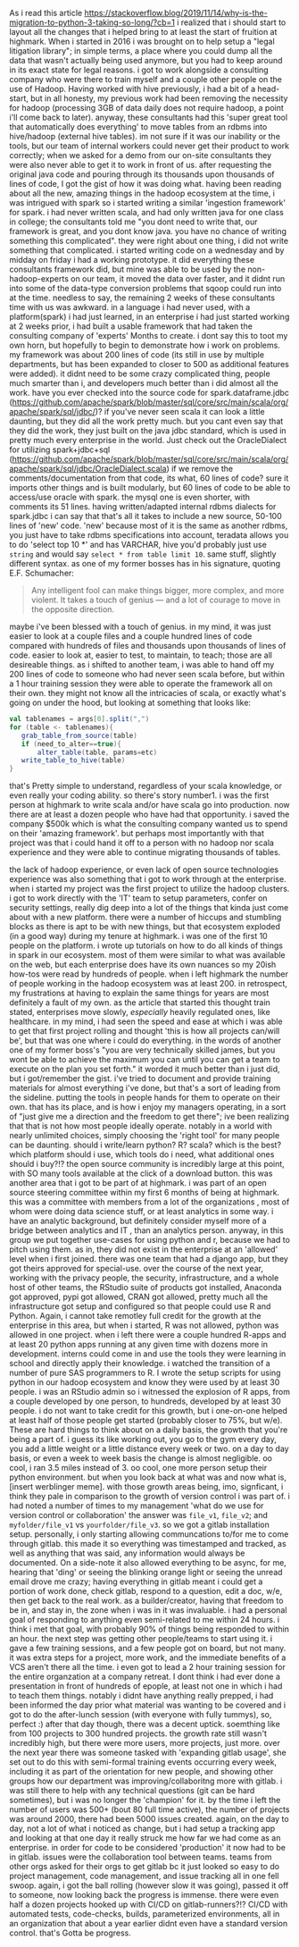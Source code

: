 As i read this article https://stackoverflow.blog/2019/11/14/why-is-the-migration-to-python-3-taking-so-long/?cb=1 i realized that i should start to layout all the changes that i helped bring to at least the start of fruition at highmark. When i started in 2016 i was brought on to help setup a "legal litigation library"; in simple terms, a place where you could dump all the data that wasn't actually being used anymore, but you had to keep around in its exact state for legal reasons. i got to work alongside a consulting company who were there to train myself and a couple other people on the use of Hadoop. Having worked with hive previously, i had a bit of a head-start, but in all honesty, my previous work had been removing the necessity for hadoop (processing 3GB of data daily does not require hadoop, a point i'll come back to later). anyway, these consultants had this 'super great tool that automatically does everything' to move tables from an rdbms into hive/hadoop (external hive tables). im not sure if it was our inability or the tools, but our team of internal workers could never get their product to work correctly; when we asked for a demo from our on-site consultants they were also never able to get it to work in front of us. after requesting the original java code and pouring through its thousands upon thousands of lines of code, I got the gist of how it was doing what. having been reading about all the new, amazing things in the hadoop ecosystem at the time, i was intrigued with spark so i started writing a similar 'ingestion framework' for spark. i had never written scala, and had only written java for one class in college; the consultants told me "you dont need to write that, our framework is great, and you dont know java. you have no chance of writing something this complicated". they were right about one thing, i did not write something that complicated. i started writing code on a wednesday and by midday on friday i had a working prototype. it did everything these consultants framework did, but mine was able to be used by the non-hadoop-experts on our team, it moved the data over faster, and it didnt run into some of the data-type conversion problems that sqoop could run into at the time. needless to say, the remaining 2 weeks of these consultants time with us was awkward. in a language i had never used, with a platform(spark) i had just learned, in an enterprise i had just started working at 2 weeks prior, i had built a usable framework that had taken the consulting company of 'experts' Months to create. i dont say this to toot my own horn, but hopefully to begin to demonstrate how i work on problems. my framework was about 200 lines of code (its still in use by multiple departments, but has been expanded to closer to 500 as additional features were added). it didnt need to be some crazy complicated thing, people much smarter than i, and developers much better than i did almost all the work. have you ever checked into the source code for spark.dataframe.jdbc (https://github.com/apache/spark/blob/master/sql/core/src/main/scala/org/apache/spark/sql/jdbc/)? if you've never seen scala it can look a little daunting, but they did all the work pretty much. but you cant even say that they did the work, they just built on the java jdbc standard, which is used in pretty much every enterprise in the world. Just check out the OracleDialect for utilizing spark+jdbc+sql (https://github.com/apache/spark/blob/master/sql/core/src/main/scala/org/apache/spark/sql/jdbc/OracleDialect.scala) if we remove the comments/documentation from that code, its what, 60 lines of code? sure it imports other things and is built modularly, but 60 lines of code to be able to access/use oracle with spark. the mysql one is even shorter, with comments its 51 lines. having written/adapted internal rdbms dialects for spark.jdbc i can say that that's all it takes to include a new source, 50-100 lines of 'new' code. 'new' because most of it is the same as another rdbms, you just have to take rdbms specifications into account, teradata allows you to do 'select top 10 *' and has VARCHAR, hive you'd probably just use `string` and would say `select * from table limit 10`. same stuff, slightly different syntax. as one of my former bosses has in his signature, quoting E.F. Schumacher: 
 > Any intelligent fool can make things bigger, more complex, and more violent. It takes a touch of genius — and a lot of courage to move in the opposite direction.
 
 maybe i've been blessed with a touch of genius. in my mind, it was just easier to look at a couple files and a couple hundred lines of code compared with hundreds of files and thousands upon thousands of lines of code. easier to look at, easier to test, to maintain, to teach; those are all desireable things. as i shifted to another team, i was able to hand off my 200 lines of code to someone who had never seen scala before, but within a 1 hour training session they were able to operate the framework all on their own. they might not know all the intricacies of scala, or exactly what's going on under the hood, but looking at something that looks like:
 ``` scala
 val tablenames = args[0].split(",")
 for (table <- tablenames){
    grab_table_from_source(table)
    if (need_to_alter==true){
        alter_table(table, params=etc)
    write_table_to_hive(table)
 }
```
that's Pretty simple to understand, regardless of your scala knowledge, or even really your coding ability. 
so there's story number1. i was the first person at highmark to write scala and/or have scala go into production. now there are at least a dozen people who have had that opportunity. i saved the company $500k which is what the consulting company wanted us to spend on their 'amazing framework'. but perhaps most importantly with that project was that i could hand it off to a person with no hadoop nor scala experience and they were able to continue migrating thousands of tables. 

the lack of hadoop experience, or even lack of open source technologies experience was also something that i got to work through at the enterprise. when i started my project was the first project to utilize the hadoop clusters. i got to work directly with the 'IT' team to setup parameters, confer on security settings, really dig deep into a lot of the things that kinda just come about with a new platform. there were a number of hiccups and stumbling blocks as there is apt to be with new things, but that ecosystem exploded (in a good way) during my tenure at highmark. i was one of the first 10 people on the platform. i wrote up tutorials on how to do all kinds of things in spark in our ecosystem. most of them were similar to what was available on the web, but each enterprise does have its own nuances so my 20ish how-tos were read by hundreds of people. when i left highmark the number of people working in the hadoop ecosystem was at least 200. in retrospect, my frustrations at having to explain the same things for years are most definitely a fault of my own. as the article that started this thought train stated, enterprises move slowly, *especially* heavily regulated ones, like healthcare. in my mind, i had seen the speed and ease at which i was able to get that first project rolling and thought 'this is how all projects can/will be', but that was one where i could do everything. in the words of another one of my former boss's "you are very technically skilled james, but you wont be able to achieve the maximum you can until you can get a team to execute on the plan you set forth." it worded it much better than i just did, but i got/remember the gist. i've tried to document and provide training materials for almost everything i've done, but that's a sort of leading from the sideline. putting the tools in people hands for them to operate on their own. that has its place, and is how i enjoy my managers operating, in a sort of "just give me a direction and the freedom to get there"; ive been realizing that that is not how most people ideally operate. notably in a world with nearly unlimited choices, simply choosing the 'right tool' for many people can be daunting. should i write/learn python? R? scala? which is the best? which platform should i use, which tools do i need, what additional ones should i buy?!? the open source community is incredibly large at this point, with SO many tools available at the click of a download button. this was another area that i got to be part of at highmark. 
i was part of an open source steering committee within my first 6 months of being at highmark. this was a committee with members from a lot of the organizations , most of whom were doing data science stuff, or at least analytics in some way. i have an analytic background, but definitely consider myself more of a bridge between analytics and IT , than an analytics person. anyway, in this group we put together use-cases for using python and r, because we had to pitch using them. as in, they did not exist in the enterprise at an 'allowed' level when i first joined. there was one team that had a django app, but they got theirs approved for special-use. over the course of the next year, working with the privacy people, the security, infrastructure, and a whole host of other teams, the RStudio suite of products got installed, Anaconda got approved, pypi got allowed, CRAN got allowed, pretty much all the infrastructure got setup and configured so that people could use R and Python. Again, i cannot take remotley full credit for the growth at the enterprise in this area, but when i started, R was not allowed, python was allowed in one project. when i left there were a couple hundred R-apps and at least 20 python apps running at any given time with dozens more in development. interns could come in and use the tools they were learning in school and directly apply their knowledge. i watched the transition of a number of pure SAS programmers to R. I wrote the setup scripts for using python in our hadoop ecosystem and know they were used by at least 30 people. i was an RStudio admin so i witnessed the explosion of R apps, from a couple developed by one person, to hundreds, developed by at least 30 people. i do not want to take credit for this growth, but i one-on-one helped at least half of those people get started (probably closer to 75%, but w/e). These are hard things to think about on a daily basis, the growth that you're being a part of. i guess its like working out, you go to the gym every day, you add a little weight or a little distance every week or two. on a day to day basis, or even a week to week basis the change is almost negligible. oo cool, i ran 3.5 miles instead of 3. oo cool, one more person setup their python environment. but when you look back at what was and now what is, [insert werblinger meme]. with those growth areas being, imo, signficant, i think they pale in comparison to the growth of version control i was part of. i had noted a number of times to my management 'what do we use for version control or collaboration' the answer was `file_v1`, `file_v2`; and `myfolder/file_v1` vs `yourfolder/file_v3`. so we got a gitlab installation setup.
personally, i only starting allowing communcations to/for me to come through gitlab. this made it so everything was timestamped and tracked, as well as anything that was said, any information would always be documented. On a side-note it also allowed everything to be async, for me, hearing that 'ding' or seeing the blinking orange light or seeing the unread email drove me crazy; having everything in gitlab meant i could get a portion of work done, check gitlab, respond to a question, edit a doc, w/e, then get back to the real work. as a builder/creator, having that freedom to be in, and stay in, the zone when i was in it was invaluable. i had a personal goal of responding to anything even semi-related to me within 24 hours. i think i met that goal, with probably 90% of things being responded to within an hour. 
the next step was getting other people/teams to start using it. i gave a few training sessions, and a few people got on board, but not many. it was extra steps for a project, more work, and the immediate benefits of a VCS aren't there all the time. i even got to lead a 2 hour training session for the entire organzation at a company retreat. I dont think i had ever done a presentation in front of hundreds of epople, at least not one in which i had to teach them things. notably i didnt have anything really prepped, i had been informed the day prior what material was wanting to be covered and i got to do the after-lunch session (with everyone with fully tummys), so, perfect :) after that day though, there was a decent uptick. soemthing like from 100 projects to 300 hundred projects. the growth rate still wasn't incredibly high, but there were more users, more projects, just more. over the next year there was someone tasked with 'expanding gitlab usage', she set out to do this with semi-formal training events occurring every week, including it as part of the orientation for new people, and showing other groups how our department was improving/collaboritng more with gitlab. i was still there to help with any technical questions (git can be hard sometimes), but i was no longer the 'champion' for it. by the time i left the number of users was 500+ (bout 80 full time active), the number of projects was around 2000, there had been 5000 issues created. again, on the day to day, not a lot of what i noticed as change, but i had setup a tracking app and looking at that one day it really struck me how far we had come as an enterprise. in order for code to be considered 'production' it now had to be in gitlab. issues were the collaboration tool between teams. teams from other orgs asked for their orgs to get gitlab bc it just looked so easy to do project management, code management, and issue tracking all in one fell swoop. again, i got the ball rolling (however slow it was going), passed it off to someone, now looking back the progress is immense. there were even half a dozen projects hooked up with CI/CD on gitlab-runners?!? CI/CD with automated tests, code-checks, builds, parameterized environments, all in an organization that about a year earlier didnt even have a standard version control. that's Gotta be progress.
